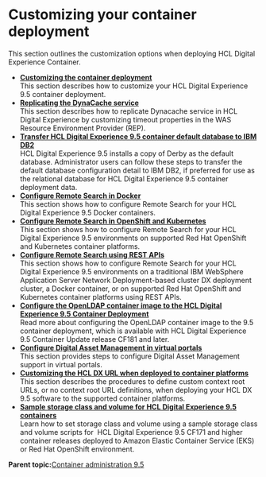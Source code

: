 # Customizing your container deployment

This section outlines the customization options when deploying HCL Digital Experience Container.

-   **[Customizing the container deployment](../containerization/customizing_container_deployment.md)**  
This section describes how to customize your HCL Digital Experience 9.5 container deployment.
-   **[Replicating the DynaCache service](../containerization/dynacache_replication.md)**  
This section describes how to replicate Dynacache service in HCL Digital Experience by customizing timeout properties in the WAS Resource Environment Provider \(REP\).
-   **[Transfer HCL Digital Experience 9.5 container default database to IBM DB2](../containerization/cw_containerdbtransfer_ibm_db2.md)**  
HCL Digital Experience 9.5 installs a copy of Derby as the default database. Administrator users can follow these steps to transfer the default database configuration detail to IBM DB2, if preferred for use as the relational database for HCL Digital Experience 9.5 container deployment data.
-   **[Configure Remote Search in Docker](../containerization/docker_remote_search.md)**  
This section shows how to configure Remote Search for your HCL Digital Experience 9.5 Docker containers.
-   **[Configure Remote Search in OpenShift and Kubernetes](../containerization/kubernetes_remote_search.md)**  
This section shows how to configure Remote Search for your HCL Digital Experience 9.5 environments on supported Red Hat OpenShift and Kubernetes container platforms.
-   **[Configure Remote Search using REST APIs](../containerization/REST_APIs_remote_search.md)**  
This section shows how to configure Remote Search for your HCL Digital Experience 9.5 environments on a traditional IBM WebSphere Application Server Network Deployment-based cluster DX deployment cluster, a Docker container, or on supported Red Hat OpenShift and Kubernetes container platforms using REST APIs.
-   **[Configure the OpenLDAP container image to the HCL Digital Experience 9.5 Container Deployment](../containerization/configure_openldap_image.md)**  
Read more about configuring the OpenLDAP container image to the 9.5 container deployment, which is available with HCL Digital Experience 9.5 Container Update release CF181 and later.
-   **[Configure Digital Asset Management in virtual portals](../containerization/configure_digital_asset_management_in_virtual_portals.md)**  
This section provides steps to configure Digital Asset Management support in virtual portals.
-   **[Customizing the HCL DX URL when deployed to container platforms](../containerization/t_customize_dx_url.md)**  
This section describes the procedures to define custom context root URLs, or no context root URL definitions, when deploying your HCL DX 9.5 software to the supported container platforms.
-   **[Sample storage class and volume for HCL Digital Experience 9.5 containers](../containerization/sample_storage_class_volume.md)**  
Learn how to set storage class and volume using a sample storage class and volume scripts for  HCL Digital Experience 9.5 CF171 and higher container releases deployed to Amazon Elastic Container Service \(EKS\) or Red Hat OpenShift environment.

**Parent topic:**[Container administration 9.5](../containerization/maintenance.md)

